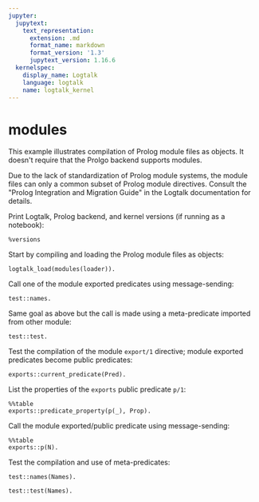 ```yaml
---
jupyter:
  jupytext:
    text_representation:
      extension: .md
      format_name: markdown
      format_version: '1.3'
      jupytext_version: 1.16.6
  kernelspec:
    display_name: Logtalk
    language: logtalk
    name: logtalk_kernel
---
```


<!--
________________________________________________________________________

This file is part of Logtalk <https://logtalk.org/>  
SPDX-FileCopyrightText: 1998-2025 Paulo Moura <pmoura@logtalk.org>  
SPDX-License-Identifier: Apache-2.0

Licensed under the Apache License, Version 2.0 (the "License");
you may not use this file except in compliance with the License.
You may obtain a copy of the License at

    http://www.apache.org/licenses/LICENSE-2.0

Unless required by applicable law or agreed to in writing, software
distributed under the License is distributed on an "AS IS" BASIS,
WITHOUT WARRANTIES OR CONDITIONS OF ANY KIND, either express or implied.
See the License for the specific language governing permissions and
limitations under the License.
________________________________________________________________________
-->

# modules

This example illustrates compilation of Prolog module files as objects.
It doesn't require that the Prolgo backend supports modules.

Due to the lack of standardization of Prolog module systems, the module 
files can only a common subset of Prolog module directives. Consult the
"Prolog Integration and Migration Guide" in the Logtalk documentation 
for details.

Print Logtalk, Prolog backend, and kernel versions (if running as a notebook):

```logtalk
%versions
```

Start by compiling and loading the Prolog module files as objects:

```logtalk
logtalk_load(modules(loader)).
```

Call one of the module exported predicates using message-sending:

```logtalk
test::names.
```

<!--
paulo
carlos
helena

true.
-->

Same goal as above but the call is made using a meta-predicate
imported from other module:

```logtalk
test::test.
```

<!--
paulo
carlos
helena

true.
-->

Test the compilation of the module `export/1` directive; module 
exported predicates become public predicates:

```logtalk
exports::current_predicate(Pred).
```

<!--
Pred = p/1.
-->

List the properties of the `exports` public predicate `p/1`:

```logtalk
%%table
exports::predicate_property(p(_), Prop).
```

<!--
Prop = public ;
Prop = static ;
Prop = declared_in(exports) ;
Prop = defined_in(exports).
-->

Call the module exported/public predicate using message-sending:

```logtalk
%%table
exports::p(N).
```

<!--
N = 1 ;
N = 2 ;
N = 3.
-->

Test the compilation and use of meta-predicates:

```logtalk
test::names(Names).
```

<!--
Names == [paulo, carlos, helena].
-->

```logtalk
test::test(Names).
```

<!--
Names == [paulo, carlos, helena].
-->
